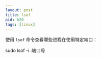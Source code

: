 ```yaml
---
layout: post
title: lsof
pid: 620
tags: [linux]
---
```




使用 `lsof` 命令查看哪些进程在使用特定端口：

sudo lsof -i :端口号








